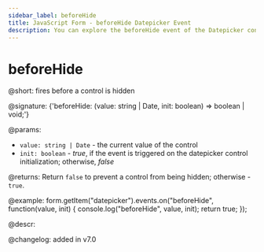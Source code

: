 ```yaml
---
sidebar_label: beforeHide
title: JavaScript Form - beforeHide Datepicker Event 
description: You can explore the beforeHide event of the Datepicker control of Form in the documentation of the DHTMLX JavaScript UI library. Browse developer guides and API reference, try out code examples and live demos, and download a free 30-day evaluation version of DHTMLX Suite 7.
---
```


# beforeHide

@short: fires before a control is hidden

@signature: {'beforeHide: (value: string | Date, init: boolean) => boolean | void;'}

@params:
- `value: string | Date` - the current value of the control
- `init: boolean` - *true*, if the event is triggered on the datepicker control initialization; otherwise, *false*

@returns:
Return `false` to prevent a control from being hidden; otherwise - `true`.

@example:
form.getItem("datepicker").events.on("beforeHide", function(value, init) {
    console.log("beforeHide", value, init);
    return true;
});

@descr:

@changelog: added in v7.0
